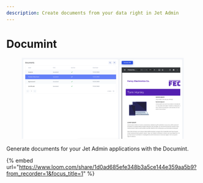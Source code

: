 ```yaml
---
description: Create documents from your data right in Jet Admin
---
```


# Documint

<figure><img src="../../../.gitbook/assets/image (10) (2) (1).png" alt=""><figcaption></figcaption></figure>

Generate documents for your Jet Admin applications with the Documint.

{% embed url="https://www.loom.com/share/1d0ad685efe348b3a5ce144e359aa5b9?from_recorder=1&focus_title=1" %}
